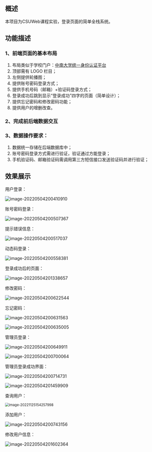 ## 概述

本项目为CSUWeb课程实验，登录页面的简单全栈系统。

## 功能描述

### 1、前端页面的基本布局

1. 布局类似于学校门户：[中南大学统一身份认证平台](http://my.csu.edu.cn/login/index.jsp) 
2. 顶部需有 LOGO 栏目；
3. 左侧提供轮播图；
4. 提供账号密码登录方式；
5. 提供手机号码（邮箱）+验证码登录方式；
6. 登录成功后跳到显示“登录成功”四字的页面（简单设计）；
7. 提供忘记密码和修改密码功能；
8. 提供用户的增删改查。 

### 2、完成前后端数据交互

### 3、数据操作要求：

1. 数据统一存储在后端数据库中；
2. 账号密码登录方式需进行验证，验证通过方能登录；
3. 手机验证码、邮箱验证码需调用第三方短信接口发送验证码并进行验证；

## 效果展示

用户登录：

![image-20220504200410910](images/README/image-20220504200410910.png)

账号密码登录：

![image-20220504200507367](images/README/image-20220504200507367.png)

提示错误信息：

![image-20220504200517037](images/README/image-20220504200517037.png)



动态码登录：

![image-20220504200558381](images/README/image-20220504200558381.png)

登录成功后的页面：

![image-20220504201338657](images/README/image-20220504201338657.png)

修改密码：

![image-20220504200622544](images/README/image-20220504200622544.png)

忘记密码：

![image-20220504200631563](images/README/image-20220504200631563.png)

![image-20220504200635005](images/README/image-20220504200635005.png)

管理员登录：

![image-20220504200649911](images/README/image-20220504200649911.png)

![image-20220504200700064](images/README/image-20220504200700064.png)

管理员登录成功界面：

![image-20220504200714731](images/README/image-20220504200714731.png)

![image-20220504201459909](images/README/image-20220504201459909.png)



查询用户：

<img src="images/README/image-20221125154257998.png" alt="image-20221125154257998" style="zoom:80%;" />

添加用户：

![image-20220504200743156](images/README/image-20220504200743156.png)

修改用户信息：

![image-20220504201602364](images/README/image-20220504201602364.png)

